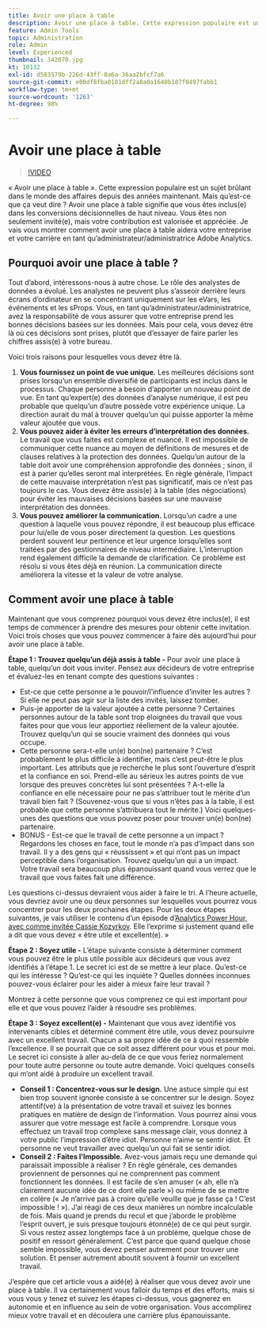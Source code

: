 ```yaml
---
title: Avoir une place à table
description: Avoir une place à table. Cette expression populaire est un sujet brûlant dans le monde des affaires depuis des années maintenant. Mais qu’est-ce que ça veut dire ? Avoir une place à table signifie que vous êtes inclus(e) dans les conversions décisionnelles de haut niveau. Vous êtes non seulement invité(e), mais votre contribution est valorisée et appréciée. Je vais vous montrer comment avoir une place à table aidera votre entreprise et votre carrière en tant qu’administrateur/administratrice Adobe Analytics.
feature: Admin Tools
topic: Administration
role: Admin
level: Experienced
thumbnail: 342070.jpg
kt: 10132
exl-id: d583579b-226d-43ff-8a6a-36aa2bfcf7a6
source-git-commit: e00df8fba0101dff2a8a0a1640b107f0497fabb1
workflow-type: tm+mt
source-wordcount: '1263'
ht-degree: 98%

---
```


# Avoir une place à table

>[!VIDEO](https://video.tv.adobe.com/v/342070/?quality=12&learn=on)

« Avoir une place à table ». Cette expression populaire est un sujet brûlant dans le monde des affaires depuis des années maintenant. Mais qu’est-ce que ça veut dire ? Avoir une place à table signifie que vous êtes inclus(e) dans les conversions décisionnelles de haut niveau. Vous êtes non seulement invité(e), mais votre contribution est valorisée et appréciée. Je vais vous montrer comment avoir une place à table aidera votre entreprise et votre carrière en tant qu’administrateur/administratrice Adobe Analytics.

## Pourquoi avoir une place à table ?

Tout d’abord, intéressons-nous à autre chose. Le rôle des analystes de données a évolué. Les analystes ne peuvent plus s’asseoir derrière leurs écrans d’ordinateur en se concentrant uniquement sur les eVars, les événements et les sProps. Vous, en tant qu’administrateur/administratrice, avez la responsabilité de vous assurer que votre entreprise prend les bonnes décisions basées sur les données. Mais pour cela, vous devez être là où ces décisions sont prises, plutôt que d’essayer de faire parler les chiffres assis(e) à votre bureau.

Voici trois raisons pour lesquelles vous devez être là.

1. **Vous fournissez un point de vue unique.** Les meilleures décisions sont prises lorsqu’un ensemble diversifié de participants est inclus dans le processus. Chaque personne a besoin d’apporter un nouveau point de vue. En tant qu’expert(e) des données d’analyse numérique, il est peu probable que quelqu’un d’autre possède votre expérience unique. La direction aurait du mal à trouver quelqu’un qui puisse apporter la même valeur ajoutée que vous.
1. **Vous pouvez aider à éviter les erreurs d’interprétation des données.** Le travail que vous faites est complexe et nuancé. Il est impossible de communiquer cette nuance au moyen de définitions de mesures et de clauses relatives à la protection des données. Quelqu’un autour de la table doit avoir une compréhension approfondie des données ; sinon, il est à parier qu’elles seront mal interprétées. En règle générale, l’impact de cette mauvaise interprétation n’est pas significatif, mais ce n’est pas toujours le cas. Vous devez être assis(e) à la table (des négociations) pour éviter les mauvaises décisions basées sur une mauvaise interprétation des données.
1. **Vous pouvez améliorer la communication.** Lorsqu’un cadre a une question à laquelle vous pouvez répondre, il est beaucoup plus efficace pour lui/elle de vous poser directement la question. Les questions perdent souvent leur pertinence et leur urgence lorsqu’elles sont traitées par des gestionnaires de niveau intermédiaire. L’interruption rend également difficile la demande de clarification. Ce problème est résolu si vous êtes déjà en réunion. La communication directe améliorera la vitesse et la valeur de votre analyse.

## Comment avoir une place à table

Maintenant que vous comprenez pourquoi vous devez être inclus(e), il est temps de commencer à prendre des mesures pour obtenir cette invitation. Voici trois choses que vous pouvez commencer à faire dès aujourd’hui pour avoir une place à table.

**Étape 1 : Trouvez quelqu’un déjà assis à table -** Pour avoir une place à table, quelqu’un doit vous inviter. Pensez aux décideurs de votre entreprise et évaluez-les en tenant compte des questions suivantes :

* Est-ce que cette personne a le pouvoir/l’influence d’inviter les autres ? Si elle ne peut pas agir sur la liste des invités, laissez tomber.
* Puis-je apporter de la valeur ajoutée à cette personne ? Certaines personnes autour de la table sont trop éloignées du travail que vous faites pour que vous leur apportiez réellement de la valeur ajoutée. Trouvez quelqu’un qui se soucie vraiment des données qui vous occupe.
* Cette personne sera-t-elle un(e) bon(ne) partenaire ? C’est probablement le plus difficile à identifier, mais c’est peut-être le plus important. Les attributs que je recherche le plus sont l’ouverture d’esprit et la confiance en soi. Prend-elle au sérieux les autres points de vue lorsque des preuves concrètes lui sont présentées ? A-t-elle la confiance en elle nécessaire pour ne pas s’attribuer tout le mérite d’un travail bien fait ? (Souvenez-vous que si vous n’êtes pas à la table, il est probable que cette personne s’attribuera tout le mérite.) Voici quelques-unes des questions que vous pouvez poser pour trouver un(e) bon(ne) partenaire.
* BONUS - Est-ce que le travail de cette personne a un impact ? Regardons les choses en face, tout le monde n’a pas d’impact dans son travail. Il y a des gens qui « réussissent » et qui n’ont pas un impact perceptible dans l’organisation. Trouvez quelqu’un qui a un impact. Votre travail sera beaucoup plus épanouissant quand vous verrez que le travail que vous faites fait une différence.

Les questions ci-dessus devraient vous aider à faire le tri. A l’heure actuelle, vous devriez avoir une ou deux personnes sur lesquelles vous pourrez vous concentrer pour les deux prochaines étapes. Pour les deux étapes suivantes, je vais utiliser le contenu d’un épisode d’[Analytics Power Hour, avec comme invitée Cassie Kozyrkov](https://analyticshour.io/2021/12/14/182-making-better-decisions-and-being-useful-with-cassie-kozyrkov/). Elle l’exprime si justement quand elle a dit que vous devez « être utile et excellent(e). »

**Étape 2 : Soyez utile -** L’étape suivante consiste à déterminer comment vous pouvez être le plus utile possible aux décideurs que vous avez identifiés à l’étape 1. Le secret ici est de se mettre à leur place. Qu’est-ce qui les intéresse ? Qu’est-ce qui les inquiète ? Quelles données inconnues pouvez-vous éclairer pour les aider à mieux faire leur travail ?

Montrez à cette personne que vous comprenez ce qui est important pour elle et que vous pouvez l’aider à résoudre ses problèmes.

**Étape 3 : Soyez excellent(e) -** Maintenant que vous avez identifié vos intervenants cibles et déterminé comment être utile, vous devez poursuivre avec un excellent travail. Chacun a sa propre idée de ce à quoi ressemble l’excellence. Il se pourrait que ce soit assez différent pour vous et pour moi. Le secret ici consiste à aller au-delà de ce que vous feriez normalement pour toute autre personne ou toute autre demande. Voici quelques conseils qui m’ont aidé à produire un excellent travail.

* **Conseil 1 : Concentrez-vous sur le design.** Une astuce simple qui est bien trop souvent ignorée consiste à se concentrer sur le design. Soyez attentif(ve) à la présentation de votre travail et suivez les bonnes pratiques en matière de design de l’information. Vous pourrez ainsi vous assurer que votre message est facile à comprendre. Lorsque vous effectuez un travail trop complexe sans message clair, vous donnez à votre public l’impression d’être idiot. Personne n’aime se sentir idiot. Et personne ne veut travailler avec quelqu’un qui fait se sentir idiot.
* **Conseil 2 : Faites l’Impossible.** Avez-vous jamais reçu une demande qui paraissait impossible à réaliser ? En règle générale, ces demandes proviennent de personnes qui ne comprennent pas comment fonctionnent les données. Il est facile de s’en amuser (« ah, elle n’a clairement aucune idée de ce dont elle parle ») ou même de se mettre en colère (« Je n’arrive pas à croire qu’elle veuille que je fasse ça ! C’est impossible ! »). J’ai réagi de ces deux manières un nombre incalculable de fois. Mais quand je prends du recul et que j’aborde le problème l’esprit ouvert, je suis presque toujours étonné(e) de ce qui peut surgir. Si vous restez assez longtemps face à un problème, quelque chose de positif en ressort généralement. C’est parce que quand quelque chose semble impossible, vous devez penser autrement pour trouver une solution. Et penser autrement aboutit souvent à fournir un excellent travail.

J’espère que cet article vous a aidé(e) à réaliser que vous devez avoir une place à table. Il va certainement vous falloir du temps et des efforts, mais si vous vous y tenez et suivez les étapes ci-dessus, vous gagnerez en autonomie et en influence au sein de votre organisation. Vous accomplirez mieux votre travail et en découlera une carrière plus épanouissante.
